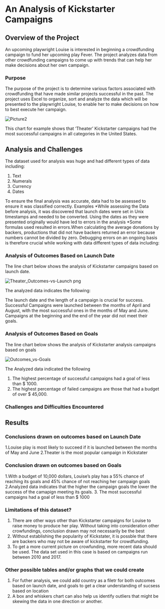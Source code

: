 # An Analysis of Kickstarter Campaigns 
## Overview of the Project
An upcoming playwright Louise is interested in beginning a crowdfunding campaign to fund her upcoming play Fever. The project analyzes data from other crowdfunding campaigns to come up with trends that can help her make decisions about her own campaign.  

### Purpose
The purpose of the project is to determine various factors associated with crowdfunding that have made similar projects successful in the past. 
The project uses Excel to organize, sort and analyze the data which will be presented to the playwright Louise, to enable her to make decisions on how to best execute her campaign.

![Picture2](https://user-images.githubusercontent.com/90416094/137037676-bb13ad0e-ddb6-498b-885e-de9ebaa8b448.png)

This chart for example shows that ‘Theater’ Kickstarter campaigns had the most successful campaigns in all categories in the United States.

## Analysis and Challenges
The dataset used for analysis was huge and had different types of data including:
1. Text
2. Numerals
3. Currency
4. Dates

To ensure the final analysis was accurate, data had to be assessed to ensure it was classified correctly. 
Examples
*While assessing the Data before analysis, it was discovered that launch dates were set in Unix timestamps and needed to be converted. Using the dates as they were presented   originally would have led to errors in the analysis 
*Some formulas used resulted in errors.When calculating the average donations by backers, productions that  did not have backers returned an error because numbers cannot be divided by zero. Debugging errors on an ongoing basis is therefore crucial while working with data
different types of data including:

### Analysis of Outcomes Based on Launch Date

The line chart below shows the analysis of Kickstarter campaigns based on launch date.

![Theater_Outcomes-vs-Launch png](https://user-images.githubusercontent.com/90416094/137051298-30677b1a-c89d-4659-b5e6-b5400eeee429.png)


The analyzed data indicates the following:

The launch date and the length of a campaign is crucial for success. 
Successful Campaigns were launched  between the months of April and August, with the most successful ones in the months of May and June.
Campaigns at the beginning and the end of the year did not meet their goals.
 
### Analysis of Outcomes Based on Goals

The line chart below shows the analysis of Kickstarter analysis campaigns based on goals

![Outcomes_vs-Goals](https://user-images.githubusercontent.com/90416094/137052401-2c643195-3146-49c2-8f04-280d7d44bc6b.png)

The Analyzed data indicated the following
1. The highest percentage of successful campaigns had a goal of less than $ 1000.
2. The highest percentage of failed campaigns are those that had a budget of over $ 45,000.



### Challenges and Difficulties Encountered




## Results

### Conclusions drawn on outcomes based on Launch Date
1.Louise play is most likely to succeed if it is launched between the months of May and June
2.Theater is the most popular campaign in Kickstater 


### Conclusion drawn on outcomes based on Goals
1.With a budget of 10,000 dollars, Louise’s play has a 55% chance of reaching its goals and 45% chance of not reaching her campaign goals
2.Analyzed data indicates that the higher the campaign goals the lower the success of the camapign meeting its goals.
3. The most successful campaigns had a goal of less than $ 1000 


### Limitations of this dataset?
1. There  are other ways other than Kickstarter campaigns for Louise to raise money to produce her play. Without taking into consideration other crowfundings, conclusion drawn  may not necessarily be the best
2. Without establishing the popularity of Kickstater, it is possble that there are backers who may not be aware of kickstarter for crowdfunding.
3. To get a more current picture on crowfunding, more recent data should be used. The data set used in this case is based on campaigns run between 2010 and 2017. 


### Other possible tables and/or graphs that we could create
1. For futher analysis, we could add country as a filetr for both outcomes based on launch date, and goals to get a clear understanding of sucsess based on location
2. A box and whiskers chart can also help us identify outliers that might be skewing the data in one direction or another.
